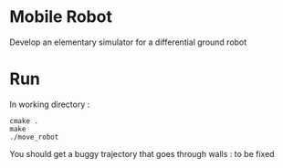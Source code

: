 # Mobile Robot
Develop an elementary simulator for a differential ground robot

# Run

In working directory :
```
cmake .
make
./move_robot
```

You should get a buggy trajectory that goes through walls : to be fixed
